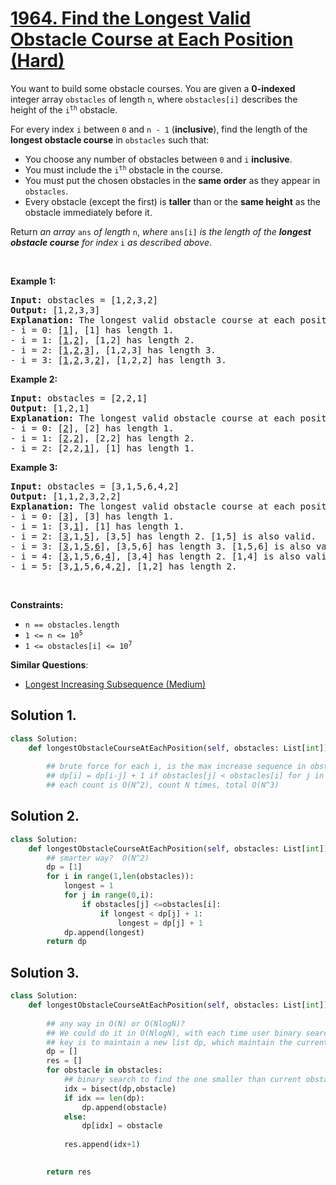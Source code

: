 # [1964. Find the Longest Valid Obstacle Course at Each Position (Hard)](https://leetcode.com/problems/find-the-longest-valid-obstacle-course-at-each-position/)

<p>You want to build some obstacle courses. You are given a <strong>0-indexed</strong> integer array <code>obstacles</code> of length <code>n</code>, where <code>obstacles[i]</code> describes the height of the <code>i<sup>th</sup></code> obstacle.</p>

<p>For every index <code>i</code> between <code>0</code> and <code>n - 1</code> (<strong>inclusive</strong>), find the length of the <strong>longest obstacle course</strong> in <code>obstacles</code> such that:</p>

<ul>
	<li>You choose any number of obstacles between <code>0</code> and <code>i</code> <strong>inclusive</strong>.</li>
	<li>You must include the <code>i<sup>th</sup></code> obstacle in the course.</li>
	<li>You must put the chosen obstacles in the <strong>same order</strong> as they appear in <code>obstacles</code>.</li>
	<li>Every obstacle (except the first) is <strong>taller</strong> than or the <strong>same height</strong> as the obstacle immediately before it.</li>
</ul>

<p>Return <em>an array</em> <code>ans</code> <em>of length</em> <code>n</code>, <em>where</em> <code>ans[i]</code> <em>is the length of the <strong>longest obstacle course</strong> for index</em> <code>i</code><em> as described above</em>.</p>

<p>&nbsp;</p>
<p><strong>Example 1:</strong></p>

<pre><strong>Input:</strong> obstacles = [1,2,3,2]
<strong>Output:</strong> [1,2,3,3]
<strong>Explanation:</strong> The longest valid obstacle course at each position is:
- i = 0: [<u>1</u>], [1] has length 1.
- i = 1: [<u>1</u>,<u>2</u>], [1,2] has length 2.
- i = 2: [<u>1</u>,<u>2</u>,<u>3</u>], [1,2,3] has length 3.
- i = 3: [<u>1</u>,<u>2</u>,3,<u>2</u>], [1,2,2] has length 3.
</pre>

<p><strong>Example 2:</strong></p>

<pre><strong>Input:</strong> obstacles = [2,2,1]
<strong>Output:</strong> [1,2,1]
<strong>Explanation: </strong>The longest valid obstacle course at each position is:
- i = 0: [<u>2</u>], [2] has length 1.
- i = 1: [<u>2</u>,<u>2</u>], [2,2] has length 2.
- i = 2: [2,2,<u>1</u>], [1] has length 1.
</pre>

<p><strong>Example 3:</strong></p>

<pre><strong>Input:</strong> obstacles = [3,1,5,6,4,2]
<strong>Output:</strong> [1,1,2,3,2,2]
<strong>Explanation:</strong> The longest valid obstacle course at each position is:
- i = 0: [<u>3</u>], [3] has length 1.
- i = 1: [3,<u>1</u>], [1] has length 1.
- i = 2: [<u>3</u>,1,<u>5</u>], [3,5] has length 2. [1,5] is also valid.
- i = 3: [<u>3</u>,1,<u>5</u>,<u>6</u>], [3,5,6] has length 3. [1,5,6] is also valid.
- i = 4: [<u>3</u>,1,5,6,<u>4</u>], [3,4] has length 2. [1,4] is also valid.
- i = 5: [3,<u>1</u>,5,6,4,<u>2</u>], [1,2] has length 2.
</pre>

<p>&nbsp;</p>
<p><strong>Constraints:</strong></p>

<ul>
	<li><code>n == obstacles.length</code></li>
	<li><code>1 &lt;= n &lt;= 10<sup>5</sup></code></li>
	<li><code>1 &lt;= obstacles[i] &lt;= 10<sup>7</sup></code></li>
</ul>


**Similar Questions**:
* [Longest Increasing Subsequence (Medium)](https://leetcode.com/problems/longest-increasing-subsequence/)

## Solution 1.

```py
class Solution:
    def longestObstacleCourseAtEachPosition(self, obstacles: List[int]) -> List[int]:
        
        ## brute force for each i, is the max increase sequence in obstacles[:i+1]
        ## dp[i] = dp[i-j] + 1 if obstacles[j] < obstacles[i] for j in range(0,i)
        ## each count is O(N^2), count N times, total O(N^3)

```

## Solution 2.

```py
class Solution:
    def longestObstacleCourseAtEachPosition(self, obstacles: List[int]) -> List[int]:
        ## smarter way?  O(N^2)
        dp = [1]
        for i in range(1,len(obstacles)):
            longest = 1
            for j in range(0,i):
                if obstacles[j] <=obstacles[i]:
                    if longest < dp[j] + 1:
                        longest = dp[j] + 1
            dp.append(longest)
        return dp     

```

## Solution 3.

```py
class Solution:
    def longestObstacleCourseAtEachPosition(self, obstacles: List[int]) -> List[int]:
 
        ## any way in O(N) or O(NlogN)? 
        ## We could do it in O(NlogN), with each time user binary search of O(N) time to find the previous smaller number,
        ## key is to maintain a new list dp, which maintain the current longest increase list, if the num in obstacles is larger than the largest in dp, append the new number, otherwise, update this number to the index in the dp that is a bit smaller than num 
        dp = []
        res = []
        for obstacle in obstacles:
            ## binary search to find the one smaller than current obstacle
            idx = bisect(dp,obstacle)
            if idx == len(dp):
                dp.append(obstacle)
            else:
                dp[idx] = obstacle
                
            res.append(idx+1)
            

        return res
```